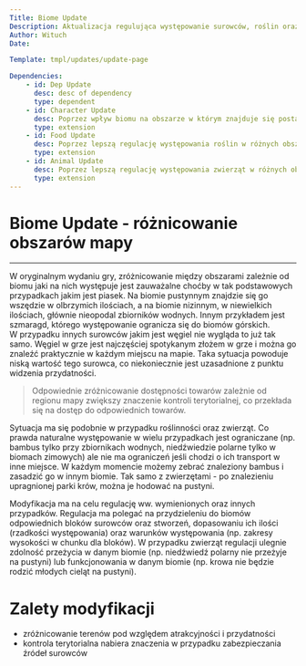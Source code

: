 ```yaml
---
Title: Biome Update
Description: Aktualizacja regulująca występowanie surowców, roślin oraz zwierząt na mapie w zależności od biomu
Author: Wituch
Date:

Template: tmpl/updates/update-page

Dependencies:
    - id: Dep Update
      desc: desc of dependency
      type: dependent
    - id: Character Update
      desc: Poprzez wpływ biomu na obszarze w którym znajduje się postać gracza np. drastyczny spadek temperatury ciała w biomach zimnych, śnieżnych
      type: extension
    - id: Food Update
      desc: Poprzez lepszą regulację występowania roślin w różnych obszarach mapy, zależnie od biomu
      type: extension
    - id: Animal Update
      desc: Poprzez lepszą regulację występowania zwierząt w różnych obszarach mapy, zależnie od biomu
      type: extension
---
```


# Biome Update - różnicowanie obszarów mapy
-----

W oryginalnym wydaniu gry, zróżnicowanie między obszarami zależnie od biomu jaki na nich występuje jest zauważalne choćby w tak podstawowych przypadkach jakim jest piasek. Na biomie pustynnym znajdzie się go wszędzie w olbrzymich ilościach, a na biomie nizinnym, w niewielkich ilościach, głównie nieopodal zbiorników wodnych. Innym przykładem jest szmaragd, którego występowanie ogranicza się do biomów górskich.  
W przypadku innych surowców jakim jest węgiel nie wygląda to już tak samo. Węgiel w grze jest najczęściej spotykanym złożem w grze i można go znaleźć praktycznie w każdym miejscu na mapie. Taka sytuacja powoduje niską wartość tego surowca, co niekoniecznie jest uzasadnione z punktu widzenia przydatności.

> Odpowiednie zróżnicowanie dostępności towarów zależnie od regionu mapy zwiększy znaczenie kontroli terytorialnej, co przekłada się na dostęp do odpowiednich towarów.

Sytuacja ma się podobnie w przypadku roślinności oraz zwierząt. Co prawda naturalne występowanie w wielu przypadkach jest ograniczane (np. bambus tylko przy zbiornikach wodnych, niedźwiedzie polarne tylko w biomach zimowych) ale nie ma ograniczeń jeśli chodzi o ich transport w inne miejsce. W każdym momencie możemy zebrać znaleziony bambus i zasadzić go w innym biomie. Tak samo z zwierzętami - po znalezieniu upragnionej parki krów, można je hodować na pustyni.

Modyfikacja ma na celu regulację ww. wymienionych oraz innych przypadków. Regulacja ma polegać na przydzieleniu do biomów odpowiednich bloków surowców oraz stworzeń, dopasowaniu ich ilości (rzadkości występowania) oraz warunków występowania (np. zakresy wysokości w chunku dla bloków). W przypadku zwierząt regulacji ulegnie zdolność przeżycia w danym biomie (np. niedźwiedź polarny nie przeżyje na pustyni) lub funkcjonowania w danym biomie (np. krowa nie będzie rodzić młodych cieląt na pustyni).

# Zalety modyfikacji
 - zróżnicowanie terenów pod względem atrakcyjności i przydatności
 - kontrola terytorialna nabiera znaczenia w przypadku zabezpieczania źródeł surowców
